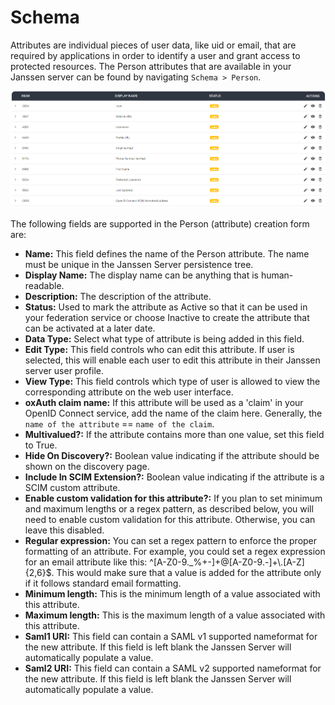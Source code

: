 # Schema

Attributes are individual pieces of user data, like uid or email, that are required by applications in order to identify a user and grant access to protected resources. The Person attributes that are available in your Janssen server can be found by navigating `Schema > Person`.

![image](../../assets/admin-ui/person.png)

The following fields are supported in the Person (attribute) creation form are:

- **Name:** This field defines the name of the Person attribute. The name must be unique in the Janssen Server persistence tree.
- **Display Name:** The display name can be anything that is human-readable.
- **Description:** The description of the attribute.
- **Status:** Used to mark the attribute as Active so that it can be used in your federation service or choose Inactive to create the attribute that can be activated at a later date.
- **Data Type:** Select what type of attribute is being added in this field.
- **Edit Type:** This field controls who can edit this attribute. If user is selected, this will enable each user to edit this attribute in their Janssen server user profile.
- **View Type:** This field controls which type of user is allowed to view the corresponding attribute on the web user interface.
- **oxAuth claim name:** If this attribute will be used as a 'claim' in your OpenID Connect service, add the name of the claim here. Generally, the `name of the attribute` == `name of the claim`.
- **Multivalued?:** If the attribute contains more than one value, set this field to True.
- **Hide On Discovery?:** Boolean value indicating if the attribute should be shown on the discovery page.
- **Include In SCIM Extension?:** Boolean value indicating if the attribute is a SCIM custom attribute.
- **Enable custom validation for this attribute?:** If you plan to set minimum and maximum lengths or a regex pattern, as described below, you will need to enable custom validation for this attribute. Otherwise, you can leave this disabled.
- **Regular expression:** You can set a regex pattern to enforce the proper formatting of an attribute. For example, you could set a regex expression for an email attribute like this: ^[A-Z0-9._%+-]+@[A-Z0-9.-]+\\.[A-Z]{2,6}$. This would make sure that a value is added for the attribute only if it follows standard email formatting.
- **Minimum length:** This is the minimum length of a value associated with this attribute.
- **Maximum length:**  This is the maximum length of a value associated with this attribute.
- **Saml1 URI:**  This field can contain a SAML v1 supported nameformat for the new attribute. If this field is left blank the Janssen Server will automatically populate a value.
- **Saml2 URI:** This field can contain a SAML v2 supported nameformat for the new attribute. If this field is left blank the Janssen Server will automatically populate a value.